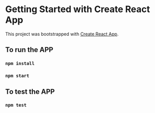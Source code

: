 # Getting Started with Create React App

This project was bootstrapped with [Create React App](https://github.com/facebook/create-react-app).

## To run the APP

### `npm install`
### `npm start`

## To test the APP

### `npm test`